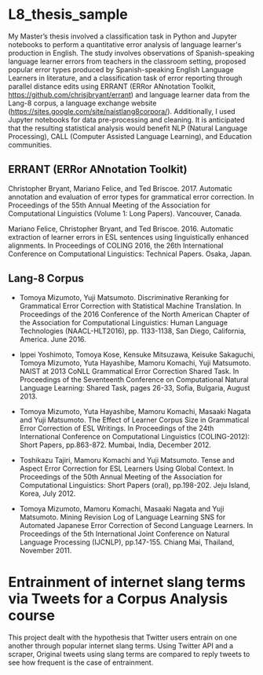 # L8_thesis_sample

My Master’s thesis involved a classification task in Python and Jupyter notebooks to perform a quantitative error analysis of language learner's production in English. The study involves observations of Spanish-speaking language learner errors from teachers in the classroom setting, proposed popular error types produced by Spanish-speaking English Language Learners in literature, and a classification task of error reporting through parallel distance edits using ERRANT (ERRor ANnotation Toolkit, https://github.com/chrisjbryant/errant) and language learner data from the Lang-8 corpus, a language exchange website (https://sites.google.com/site/naistlang8corpora/). Additionally, I used Jupyter notebooks for data pre-processing and cleaning. It is anticipated that the resulting statistical analysis would benefit NLP (Natural Language Processing), CALL (Computer Assisted Language Learning), and Education communities.

## ERRANT (ERRor ANnotation Toolkit)
Christopher Bryant, Mariano Felice, and Ted Briscoe. 2017. Automatic annotation and evaluation of error types for grammatical error correction. In Proceedings of the 55th Annual Meeting of the Association for Computational Linguistics (Volume 1: Long Papers). Vancouver, Canada.

Mariano Felice, Christopher Bryant, and Ted Briscoe. 2016. Automatic extraction of learner errors in ESL sentences using linguistically enhanced alignments. In Proceedings of COLING 2016, the 26th International Conference on Computational Linguistics: Technical Papers. Osaka, Japan.

## Lang-8 Corpus
- Tomoya Mizumoto, Yuji Matsumoto. Discriminative Reranking for Grammatical Error Correction with Statistical Machine Translation. In Proceedings of the 2016 Conference of the North American Chapter of the Association for Computational Linguistics: Human Language Technologies (NAACL-HLT2016), pp. 1133-1138, San Diego, California, America. June 2016.

- Ippei Yoshimoto, Tomoya Kose, Kensuke Mitsuzawa, Keisuke Sakaguchi, Tomoya Mizumoto, Yuta Hayashibe, Mamoru Komachi, Yuji Matsumoto. NAIST at 2013 CoNLL Grammatical Error Correction Shared Task. In Proceedings of the Seventeenth Conference on Computational Natural Language Learning: Shared Task, pages 26-33, Sofia, Bulgaria, August 2013.

- Tomoya Mizumoto, Yuta Hayashibe, Mamoru Komachi, Masaaki Nagata and Yuji Matsumoto. The Effect of Learner Corpus Size in Grammatical Error Correction of ESL Writings. In Proceedings of the 24th International Conference on Computational Linguistics (COLING-2012): Short Papers, pp.863-872. Mumbai, India, December 2012.

- Toshikazu Tajiri, Mamoru Komachi and Yuji Matsumoto. Tense and Aspect Error Correction for ESL Learners Using Global Context. In Proceedings of the 50th Annual Meeting of the Association for Computational Linguistics: Short Papers (oral), pp.198-202. Jeju Island, Korea, July 2012.
- Tomoya Mizumoto, Mamoru Komachi, Masaaki Nagata and Yuji Matsumoto. Mining Revision Log of Language Learning SNS for Automated Japanese Error Correction of Second Language Learners. In Proceedings of the 5th International Joint Conference on Natural Language Processing (IJCNLP), pp.147-155. Chiang Mai, Thailand, November 2011.


# Entrainment of internet slang terms via Tweets for a Corpus Analysis course

This project dealt with the hypothesis that Twitter users entrain on one another through popular internet slang terms. Using Twitter API and a scraper, Original tweets using slang terms are compared to reply tweets to see how frequent is the case of entrainment.
